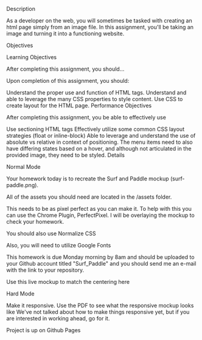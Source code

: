Description

As a developer on the web, you will sometimes be tasked with creating an html page simply from an image file. In this assignment, you'll be taking an image and turning it into a functioning website.

Objectives

Learning Objectives

After completing this assignment, you should…

Upon completion of this assignment, you should:

Understand the proper use and function of HTML tags.
Understand and able to leverage the many CSS properties to style content.
Use CSS to create layout for the HTML page.
Performance Objectives

After completing this assignment, you be able to effectively use

Use sectioning HTML tags
Effectively utilize some common CSS layout strategies (float or inline-block)
Able to leverage and understand the use of absolute vs relative in context of positioning.
The menu items need to also have differing states based on a hover, and although not articulated in the provided image, they need to be styled.
Details

Normal Mode

Your homework today is to recreate the Surf and Paddle mockup (surf-paddle.png).

All of the assets you should need are located in the /assets folder.

This needs to be as pixel perfect as you can make it. To help with this you can use the Chrome Plugin, PerfectPixel. I will be overlaying the mockup to check your homework.

You should also use Normalize CSS

Also, you will need to utilize Google Fonts

This homework is due Monday morning by 8am and should be uploaded to your Github account titled "Surf_Paddle" and you should send me an e-mail with the link to your repository.

Use this live mockup to match the centering here

Hard Mode

Make it responsive.
Use the PDF to see what the responsive mockup looks like
We've not talked about how to make things responsive yet, but if you are interested in working ahead, go for it.

Project is up on Github Pages
